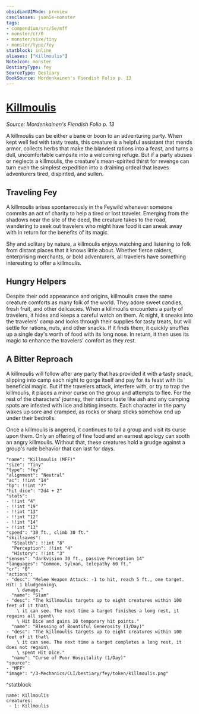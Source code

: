 ```yaml
---
obsidianUIMode: preview
cssclasses: json5e-monster
tags:
- compendium/src/5e/mff
- monster/cr/0
- monster/size/tiny
- monster/type/fey
statblock: inline
aliases: ["Killmoulis"]
NoteIcon: monster
BestiaryType: fey
SourceType: Bestiary
BookSource: Mordenkainen's Fiendish Folio p. 13
---
```

# [Killmoulis](3-Mechanics\CLI\bestiary\fey/killmoulis-mff.md)
*Source: Mordenkainen's Fiendish Folio p. 13*  

A killmoulis can be either a bane or boon to an adventuring party. When kept well fed with tasty treats, this creature is a helpful assistant that mends armor, collects herbs that make the blandest rations into a feast, and turns a dull, uncomfortable campsite into a welcoming refuge. But if a party abuses or neglects a killmoulis, the creature's mean-spirited thirst for revenge can turn even the simplest expedition into a draining ordeal that leaves adventurers tired, dispirited, and sullen.

## Traveling Fey

A killmoulis arises spontaneously in the Feywild whenever someone commits an act of charity to help a tired or lost traveler. Emerging from the shadows near the site of the deed, the creature takes to the road, wandering to seek out travelers who might have food it can sneak away with in return for the benefits of its magic.

Shy and solitary by nature, a killmoulis enjoys watching and listening to folk from distant places that it knows little about. Whether fierce raiders, enterprising merchants, or bold adventurers, all travelers have something interesting to offer a killmoulis.

## Hungry Helpers

Despite their odd appearance and origins, killmoulis crave the same creature comforts as many folk of the world. They adore sweet candies, fresh fruit, and other delicacies. When a killmoulis encounters a party of travelers, it hides and keeps a careful watch on them. At night, it sneaks into the travelers' camp and looks through their supplies for tasty treats, but will settle for rations, nuts, and other snacks. If it finds them, it quickly snuffles up a single day's worth of food with its long nose. In return, it then uses its magic to enhance the travelers' comfort as they rest.

## A Bitter Reproach

A killmoulis will follow after any party that has provided it with a tasty snack, slipping into camp each night to gorge itself and pay for its feast with its beneficial magic. But if the travelers attack, interfere with, or try to trap the killmoulis, it places a minor curse on the group and attempts to flee. For the rest of the characters' journey, their rations taste like ash and any camping spots are infested with lice and biting insects. Each character in the party wakes up sore and cramped, as rocks or sharp sticks somehow end up under their bedrolls.

Once a killmoulis is angered, it continues to tail a group and visit its curse upon them. Only an offering of fine food and an earnest apology can sooth an angry killmoulis. Without that, these creatures hold a grudge against a group's rude behavior that can last for days.

```statblock
"name": "Killmoulis (MFF)"
"size": "Tiny"
"type": "fey"
"alignment": "Neutral"
"ac": !!int "14"
"hp": !!int "7"
"hit_dice": "2d4 + 2"
"stats":
- !!int "4"
- !!int "19"
- !!int "13"
- !!int "12"
- !!int "14"
- !!int "13"
"speed": "30 ft., climb 30 ft."
"skillsaves":
  "Stealth": !!int "8"
  "Perception": !!int "4"
  "History": !!int "3"
"senses": "darkvision 30 ft., passive Perception 14"
"languages": "Common, Sylvan, telepathy 60 ft."
"cr": "0"
"actions":
- "desc": "Melee Weapon Attack: -1 to hit, reach 5 ft., one target. Hit: 1 bludgeoning\
    \ damage."
  "name": "Slam"
- "desc": "The killmoulis targets up to eight creatures within 100 feet of it that\
    \ it can see. The next time a target finishes a long rest, it regains all spent\
    \ Hit Dice and gains 10 temporary hit points."
  "name": "Blessing of Bountiful Generosity (1/Day)"
- "desc": "The killmoulis targets up to eight creatures within 100 feet of it that\
    \ it can see. The next time a target completes a long rest, it does not regain\
    \ spent Hit Dice."
  "name": "Curse of Poor Hospitality (1/Day)"
"source":
- "MFF"
"image": "/3-Mechanics/CLI/bestiary/fey/token/killmoulis.png"
```
^statblock

```encounter-table
name: Killmoulis
creatures:
 - 1: Killmoulis
```